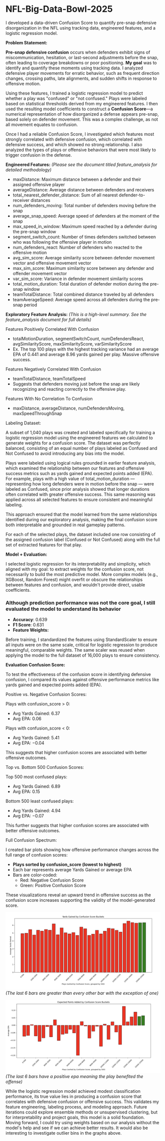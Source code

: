 # NFL-Big-Data-Bowl-2025
I developed a data-driven Confusion Score to quantify pre-snap defensive disorganization in the NFL using tracking data, engineered features, and a logistic regression model.

**Problem Statement:**

**Pre-snap defensive confusion** occurs when defenders exhibit signs of miscommunication, hesitation, or last-second adjustments before the snap, often leading to coverage breakdowns or poor positioning. **My goal** was to identify and quantify these moments using tracking data. I analyzed defensive player movements for erratic behavior, such as frequent direction changes, crossing paths, late alignments, and sudden shifts in response to offensive motion.

Using these features, I trained a logistic regression model to predict whether a play was "confused" or "not confused." Plays were labeled based on statistical thresholds derived from my engineered features. I then used the resulting model coefficients to construct a **Confusion Score**—a numerical representation of how disorganized a defense appears pre-snap, based solely on defender movement. This was a complex challenge, as not all movement equates to confusion.

Once I had a reliable Confusion Score, I investigated which features most strongly correlated with defensive confusion, which correlated with defensive success, and which showed no strong relationship. I also analyzed the types of plays or offensive behaviors that were most likely to trigger confusion in the defense.

**Engineered Features:** _(Please see the document titled feature_analysis for detailed methodology)_

- maxDistance: Maximum distance between a defender and their assigned offensive player
- averageDistance: Average distance between defenders and receivers
- total_nearest_defender_distance: Sum of all nearest defender-to-receiver distances
- num_defenders_moving: Total number of defenders moving before the snap
- average_snap_speed: Average speed of defenders at the moment of the snap
- max_speed_in_window: Maximum speed reached by a defender during the pre-snap window
- segment_switch_count: Number of times defenders switched between who was following the offensive player in motion
- num_defenders_react: Number of defenders who reacted to the offensive motion
- avg_sim_score: Average similarity score between defender movement vector and offensive movement vector
- max_sim_score: Maximum similarity score between any defender and offender movement vector
- var_sim_score: Variance in defender movement similarity scores
- total_motion_duration: Total duration of defender motion during the pre-snap window
- teamTotalDistance: Total combined distance traveled by all defenders
- teamAverageSpeed: Average speed across all defenders during the pre-snap period

**Exploratory Feature Analysis:** _(This is a high-level summary. See the feature_analysis document for full details)_

Features Positively Correlated With Confusion

- totalMotionDuration, segmentSwitchCount, numDefendersReact, avgSimilarityScore, maxSimilarityScore, varSimilarityScore
- Ex. The top 100 plays with the highest tracking variance had an average EPA of 0.441 and average 8.96 yards gained per play. Massive offensive success.

Features Negatively Correlated With Confusion

- teamTotalDistance, teamTotalSpeed
- Suggests that defenders moving just before the snap are likely recognizing and reacting correctly to the offensive play.

Features With No Correlation To Confusion

- maxDistance, averageDistance, numDefendersMoving, maxSpeedThroughSnap

Labeling Dataset:

A subset of 1,040 plays was created and labeled specifically for training a logistic regression model using the engineered features we calculated to generate weights for a confusion score. The dataset was perfectly balanced, consisting of an equal number of plays labeled as Confused and Not Confused to avoid introducing any bias into the model.

Plays were labeled using logical rules grounded in earlier feature analysis, which examined the relationship between our features and offensive success metrics such as yards gained and expected points added (EPA). For example, plays with a high value of total_motion_duration — representing how long defenders were in motion before the snap — were labeled as Confused, since prior analysis showed that longer durations often correlated with greater offensive success. This same reasoning was applied across all selected features to ensure consistent and meaningful labeling.

This approach ensured that the model learned from the same relationships identified during our exploratory analysis, making the final confusion score both interpretable and grounded in real gameplay patterns.

For each of the selected plays, the dataset included one row consisting of the assigned confusion label (Confused or Not Confused) along with the full set of extracted features for that play.

**Model + Evaluation:**

I selected logistic regression for its interpretability and simplicity, which aligned with my goal: to extract weights for the confusion score, not necessarily to build the most predictive model. More complex models (e.g., XGBoost, Random Forest) might overfit or obscure the relationships between features and confusion, and wouldn't provide direct, usable coefficients.

### Although prediction performance was not the core goal, I still evaluated the model to understand its behavior

- **Accuracy**: 0.639
- **F1 Score**: 0.631
- **Feature Weights:**

Before training, I standardized the features using StandardScaler to ensure all inputs were on the same scale, critical for logistic regression to produce meaningful, comparable weights. The same scaler was reused when applying the model to the full dataset of 16,000 plays to ensure consistency.

**Evaluation Confusion Score:**

To test the effectiveness of the confusion score in identifying defensive confusion, I compared its values against offensive performance metrics like yards gained and expected points added (EPA).

Positive vs. Negative Confusion Scores:

Plays with confusion_score > 0:

- Avg Yards Gained: 6.37
- Avg EPA: 0.06

Plays with confusion_score < 0:

- Avg Yards Gained: 5.41
- Avg EPA: −0.04

This suggests that higher confusion scores are associated with better offensive outcomes.

Top vs. Bottom 500 Confusion Scores:

Top 500 most confused plays:

- Avg Yards Gained: 6.89
- Avg EPA: 0.15

Bottom 500 least confused plays:

- Avg Yards Gained: 4.94
- Avg EPA: −0.07

This further suggests that higher confusion scores are associated with better offensive outcomes.

Full Confusion Spectrum:

I created bar plots showing how offensive performance changes across the full range of confusion scores:

- **Plays sorted by confusion_score (lowest to highest)**
- Each bar represents average Yards Gained or average EPA
- Bars are color-coded:
  - Red: Negative Confusion Score
  - Green: Positive Confusion Score

These visualizations reveal an upward trend in offensive success as the confusion score increases supporting the validity of the model-generated score.

![](Visuals/Bar%20Chart.jpg)
_(The last 6 bars are greater than every other bar with the exception of one)_

![](Visuals/Bar%20Graph%202.png)
_(The last 6 bars have a positive epa meaning the play benefited the offense)_

While the logistic regression model achieved modest classification performance, its true value lies in producing a confusion score that correlates with defensive confusion or offensive success. This validates my feature engineering, labeling process, and modeling approach. Future iterations could explore ensemble methods or unsupervised clustering, but for interpretability and project goals, this model is a solid foundation. Moving forward, I could try using weights based on our analysis without the model's help and see if we can achieve better results. It would also be interesting to investigate outlier bins in the graphs above.

